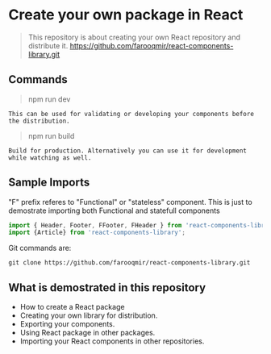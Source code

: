 # Create your own package in React
> This repository is about creating your own React repository and distribute it. https://github.com/farooqmir/react-components-library.git

 
## Commands
> npm run dev
  ```
  This can be used for validating or developing your components before the distribution.
  ```

> npm run build
  ```
  Build for production. Alternatively you can use it for development while watching as well.
  ```
  
## Sample Imports
"F" prefix referes to "Functional" or "stateless" component. This is just to demostrate importing both Functional and statefull components

  ```js
 import { Header, Footer, FFooter, FHeader } from 'react-components-library';
 import {Article} from 'react-components-library';
  ```
  
Git commands are:
```
git clone https://github.com/farooqmir/react-components-library.git
```

## What is demostrated in this repository
- How to create a React package
- Creating your own library for distribution.
- Exporting your components.
- Using React package in other packages.
- Importing your React components in other repositories.


